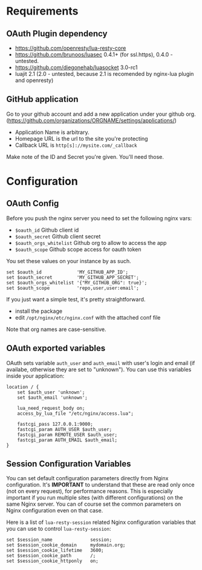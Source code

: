 # Requirements

## OAuth Plugin dependency

- https://github.com/openresty/lua-resty-core
- https://github.com/brunoos/luasec 0.4.1+ (for ssl.https), 0.4.0 - untested.
- https://github.com/diegonehab/luasocket 3.0-rc1
- luajit 2.1 (2.0 - untested, because 2.1 is recomended by nginx-lua plugin and openresty)

## GitHub application
Go to your github account and add a new application under your github org. (https://github.com/organizations/ORGNAME/settings/applications/)

- Application Name is arbitrary.
- Homepage URL is the url to the site you're protecting
- Callback URL is `http[s]://mysite.com/_callback`

Make note of the ID and Secret you're given. You'll need those.

# Configuration

## OAuth Config

Before you push the nginx server you need to set the following nginx vars:

- ``$oauth_id`` Github client id
- ``$oauth_secret`` Github client secret
- ``$oauth_orgs_whitelist`` Github org to allow to access the app
- ``$oauth_scope`` Github scope access for oauth token

You set these values on your instance by as such.

```nginx
set $oauth_id             'MY_GITHUB_APP_ID';
set $oauth_secret         'MY_GITHUB_APP_SECRET';
set $oauth_orgs_whitelist '{"MY_GITHUB_ORG": true}';
set $oauth_scope          'repo,user,user:email';
```

If you just want a simple test, it's pretty straightforward.

- install the package
- edit `/opt/nginx/etc/nginx.conf` with the attached conf file


Note that org names are case-sensitive.

## OAuth exported variables

OAuth sets variable ``auth_user`` and ``auth_email`` with user's login and email (if availabe, otherwise they are set to "unknown"). You can use this variables inside your application:

```nginx
location / {
    set $auth_user 'unknown';
    set $auth_email 'unknown';

    lua_need_request_body on;
    access_by_lua_file "/etc/nginx/access.lua";

    fastcgi_pass 127.0.0.1:9000;
    fastcgi_param AUTH_USER $auth_user;
    fastcgi_param REMOTE_USER $auth_user;
    fastcgi_param AUTH_EMAIL $auth_email;
}
```

## Session Configuration Variables

You can set default configuration parameters directly from Nginx configuration. It's **IMPORTANT** to understand
that these are read only once (not on every request), for performance reasons. This is especially important if
you run multiple sites (with different configurations) on the same Nginx server. You can of course set the common
parameters on Nginx configuration even on that case.

Here is a list of `lua-resty-session` related Nginx configuration variables that you can use to control
`lua-resty-session`:

```nginx
set $session_name              session;
set $session_cookie_domain     mydomain.org;
set $session_cookie_lifetime   3600;
set $session_cookie_path       /;
set $session_cookie_httponly   on;
```

